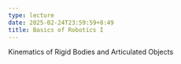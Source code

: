 ```yaml
---
type: lecture
date: 2025-02-24T23:59:59+8:49
title: Basics of Robotics I
---
```

Kinematics of Rigid Bodies and Articulated Objects
